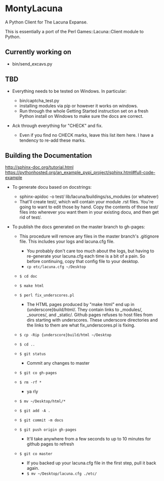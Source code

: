 MontyLacuna
===========

A Python Client for The Lacuna Expanse.

This is essentially a port of the Perl Games::Lacuna::Client module to Python.  

## Currently working on 
- bin/send_excavs.py

## TBD
- Everything needs to be tested on Windows.  In particular:
  - bin/captcha_test.py
  - installing modules via pip or however it works on windows.
  - Run through the whole Getting Started instruction set on a fresh Python install on 
    Windows to make sure the docs are correct.

- Ack through everything for "CHECK" and fix.
  - Even if you find no CHECK marks, leave this list item here.  I have a 
    tendency to re-add these marks.

## Building the Documentation
http://sphinx-doc.org/tutorial.html
https://pythonhosted.org/an_example_pypi_project/sphinx.html#full-code-example

- To generate docu based on docstrings:
  - sphinx-apidoc -o test/ lib/lacuna/buildings/ss_modules (or whatever)
  - That'll create test/, which will contain your module .rst files.  You're going to want 
    to edit those by hand.  Copy the contents of those test/ files into wherever you want 
    them in your existing docu, and then get rid of test/.

- To publish the docs generated on the master branch to gh-pages:
  - This procedure will remove any files in the master branch's .gitignore 
    file.  This includes your logs and lacuna.cfg file.
    - You probably don't care too much about the logs, but having to re-generate your 
      lacuna.cfg each time is a bit of a pain.  So before continuing, copy that config 
      file to your desktop.
    - ``cp etc/lacuna.cfg ~/Desktop``

  - ``$ cd doc``
  - ``$ make html``
  - ``$ perl fix_underscores.pl``
    - The HTML pages produced by "make html" end up in {underscore}build/html/. They 
      contain links to _modules/, _sources/, and _static/.  Github pages refuses to host 
      files from dirs starting with underscores.  These underscore directories and the 
      links to them are what fix_underscores.pl is fixing.
  - ``$ cp -Rip {underscore}build/html ~/Desktop``
  - ``$ cd ..``
  - ``$ git status``
    - Commit any changes to master
  - ``$ git co gh-pages``
  - ``$ rm -rf *``
    - ya rly
  - ``$ mv ~/Desktop/html/*``
  - ``$ git add -A .``
  - ``$ git commit -m docs``
  - ``$ git push origin gh-pages``
    - It'll take anywhere from a few seconds to up to 10 minutes for github 
      pages to refresh
  - ``$ git co master``
    - If you backed up your lacuna.cfg file in the first step, pull it back 
      again.
    - ``$ mv ~/Desktop/lacuna.cfg ./etc/``

